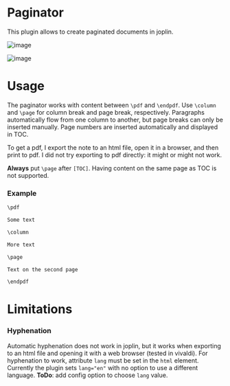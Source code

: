 # Paginator

This plugin allows to create paginated documents in joplin.

![image](https://user-images.githubusercontent.com/36504423/236614509-e878452f-fcd4-4eba-822c-02a80135c887.png)

![image](https://user-images.githubusercontent.com/36504423/236638236-8c030d0b-5d55-4a28-bfad-ace5bd3e68e5.png)

# Usage

The paginator works with content between `\pdf` and `\endpdf`. Use `\column` and `\page` for column break and page break, respectively. Paragraphs automatically flow from one column to another, but page breaks can only be inserted manually. Page numbers are inserted automatically and displayed in TOC.

To get a pdf, I export the note to an html file, open it in a browser, and then print to pdf. I did not try exporting to pdf directly: it might or might not work.

**Always** put `\page` after `[TOC]`. Having content on the same page as TOC is not supported.

### Example

```md
\pdf

Some text

\column

More text

\page

Text on the second page

\endpdf
```

# Limitations

### Hyphenation

Automatic hyphenation does not work in joplin, but it works when exporting to an html file and opening it with a web browser (tested in vivaldi). For hyphenation to work, attribute `lang` must be set in the `html` element. Currently the plugin sets `lang="en"` with no option to use a different language. **ToDo**: add config option to choose `lang` value.
